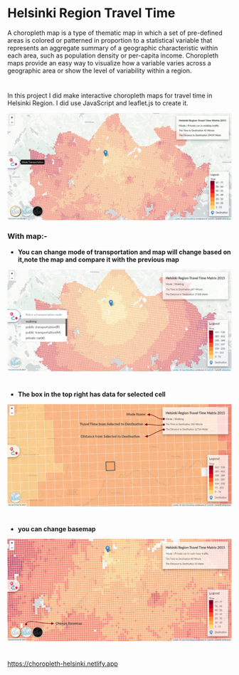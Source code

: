 # Helsinki Region Travel Time
A choropleth map is a type of thematic map in which a set of pre-defined areas is colored or patterned in proportion to a statistical variable that represents an aggregate summary of a geographic characteristic within each area, such as population density or per-capita income.
Choropleth maps provide an easy way to visualize how a variable varies across a geographic area or show the level of variability within a region.
#
In this project I did make interactive choropleth maps for travel time in Helsinki Region. I did use JavaScript and leaflet.js to create it.

![Project's Image](image/image.jpg)
### With map:-
* **You can change mode of transportation and map will change based on it,note the map and compare it with the previous map**

![Change Mode](image/walking.jpg)

#
* **The box in the top right has data for selected cell**

![TopRight box](image/tooltip.jpg)

#
* **you can change basemap**

![TopRight box](image/change.jpg)

#
https://choropleth-helsinki.netlify.app
